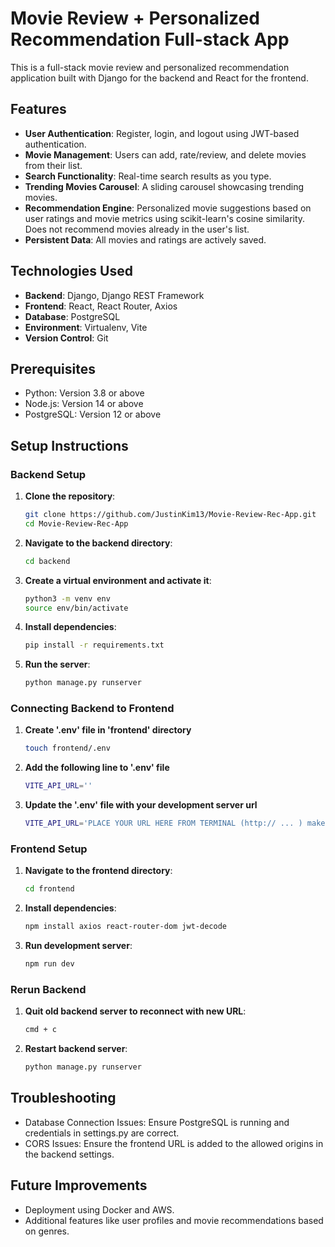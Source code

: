 # Movie Review + Personalized Recommendation Full-stack App

This is a full-stack movie review and personalized recommendation application built with Django for the backend and React for the frontend.

## Features

- **User Authentication**: Register, login, and logout using JWT-based authentication.
- **Movie Management**: Users can add, rate/review, and delete movies from their list.
- **Search Functionality**: Real-time search results as you type.
- **Trending Movies Carousel**: A sliding carousel showcasing trending movies.
- **Recommendation Engine**: Personalized movie suggestions based on user ratings and movie metrics using scikit-learn's cosine similarity. Does not recommend movies already in the user's list.
- **Persistent Data**: All movies and ratings are actively saved.

## Technologies Used

- **Backend**: Django, Django REST Framework
- **Frontend**: React, React Router, Axios
- **Database**: PostgreSQL
- **Environment**: Virtualenv, Vite
- **Version Control**: Git

## Prerequisites

- Python: Version 3.8 or above
- Node.js: Version 14 or above
- PostgreSQL: Version 12 or above

## Setup Instructions

### Backend Setup

1. **Clone the repository**:
   ```bash
   git clone https://github.com/JustinKim13/Movie-Review-Rec-App.git
   cd Movie-Review-Rec-App
    ```
2. **Navigate to the backend directory**:
   ```bash
   cd backend
    ```

3. **Create a virtual environment and activate it**:
   ```bash
   python3 -m venv env
   source env/bin/activate
    ```

4. **Install dependencies**:
   ```bash
   pip install -r requirements.txt
    ```

5. **Run the server**:
   ```bash
   python manage.py runserver
    ```

### Connecting Backend to Frontend

1. **Create '.env' file in 'frontend' directory**
   ```bash
   touch frontend/.env
    ```

2. **Add the following line to '.env' file**
   ```bash
   VITE_API_URL=''
    ```

2. **Update the '.env' file with your development server url**
   ```bash
   VITE_API_URL='PLACE YOUR URL HERE FROM TERMINAL (http:// ... ) make sure no trailing /'
    ```

### Frontend Setup

1. **Navigate to the frontend directory**:
   ```bash
   cd frontend
    ```

2. **Install dependencies**:
   ```bash
   npm install axios react-router-dom jwt-decode
    ```

3. **Run development server**:
   ```bash
   npm run dev
    ```

### Rerun Backend

1. **Quit old backend server to reconnect with new URL**:
   ```bash
   cmd + c
    ```

2. **Restart backend server**:
   ```bash
   python manage.py runserver
    ```

## Troubleshooting

- Database Connection Issues: Ensure PostgreSQL is running and credentials in settings.py are correct.
- CORS Issues: Ensure the frontend URL is added to the allowed origins in the backend settings.

## Future Improvements
- Deployment using Docker and AWS.
- Additional features like user profiles and movie recommendations based on genres.
